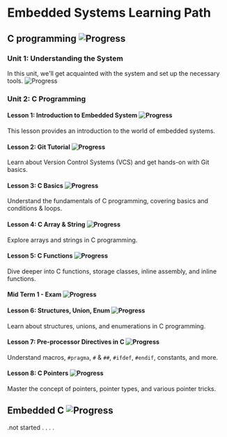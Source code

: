 # Embedded Systems Learning Path

## C programming ![Progress](https://progress-bar.dev/45/?title=in+progess)

### Unit 1: Understanding the System  

In this unit, we'll get acquainted with the system and set up the necessary tools. ![Progress](https://progress-bar.dev/100/?title=completed)

### Unit 2: C Programming

#### Lesson 1: Introduction to Embedded System ![Progress](https://progress-bar.dev/100/?title=completed)

This lesson provides an introduction to the world of embedded systems.

#### Lesson 2: Git Tutorial ![Progress](https://progress-bar.dev/100/?title=completed)

Learn about Version Control Systems (VCS) and get hands-on with Git basics.

#### Lesson 3: C Basics ![Progress](https://progress-bar.dev/100/?title=completed)

Understand the fundamentals of C programming, covering basics and conditions & loops.

#### Lesson 4: C Array & String ![Progress](https://progress-bar.dev/100/?title=completed)

Explore arrays and strings in C programming.

#### Lesson 5: C Functions ![Progress](https://progress-bar.dev/100/?title=completed)

Dive deeper into C functions, storage classes, inline assembly, and inline functions.

#### Mid Term 1 - Exam ![Progress](https://progress-bar.dev/100/?title=Completed)

#### Lesson 6: Structures, Union, Enum ![Progress](https://progress-bar.dev/0/?title=not+started)

Learn about structures, unions, and enumerations in C programming.

#### Lesson 7: Pre-processor Directives in C ![Progress](https://progress-bar.dev/0/?title=not+started)

Understand macros, `#pragma`, `#` & `##`, `#ifdef`, `#endif`, constants, and more.

#### Lesson 8: C Pointers ![Progress](https://progress-bar.dev/0/?title=not+started)

Master the concept of pointers, pointer types, and various pointer tricks.

## Embedded C ![Progress](https://progress-bar.dev/0/?title=not+started)
.not started
.
.
.
.
